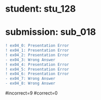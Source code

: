 # student: stu_128
# submission: sub_018

```diff
! ex04_0: Presentation Error
! ex04_1: Presentation Error
! ex04_2: Presentation Error
- ex04_3: Wrong Answer
! ex04_4: Presentation Error
! ex04_5: Presentation Error
! ex04_6: Presentation Error
- ex04_7: Wrong Answer
- ex04_8: Wrong Answer
```
#incorrect=9
#correct=0
